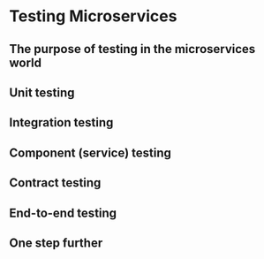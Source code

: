 # Testing Microservices

## The purpose of testing in the microservices world

## Unit testing

## Integration testing

## Component (service) testing

## Contract testing

## End-to-end testing

## One step further
